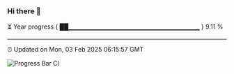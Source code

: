 ### Hi there 👋

⏳ Year progress { ██▁▁▁▁▁▁▁▁▁▁▁▁▁▁▁▁▁▁▁▁▁▁▁▁▁▁▁▁ } 9.11 %

---

⏰ Updated on Mon, 03 Feb 2025 06:15:57 GMT

![Progress Bar CI](https://github.com/code-lakshay/GitHub-Actions-Demo/workflows/Progress%20Bar%20CI/badge.svg)
